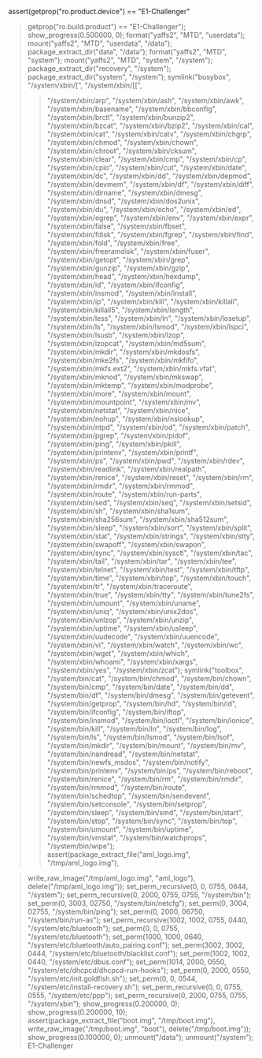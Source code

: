 assert(getprop("ro.product.device") == "E1-Challenger" 
> getprop("ro.build.product") == "E1-Challenger");
show\_progress(0.500000, 0);
format("yaffs2", "MTD", "userdata");
mount("yaffs2", "MTD", "userdata", "/data");
package\_extract\_dir("data", "/data");
format("yaffs2", "MTD", "system");
mount("yaffs2", "MTD", "system", "/system");
package\_extract\_dir("recovery", "/system");
package\_extract\_dir("system", "/system");
symlink("busybox", "/system/xbin/[", "/system/xbin/[[",
> > "/system/xbin/arp", "/system/xbin/ash", "/system/xbin/awk",
> > "/system/xbin/basename", "/system/xbin/bbconfig", "/system/xbin/brctl",
> > "/system/xbin/bunzip2", "/system/xbin/bzcat", "/system/xbin/bzip2",
> > "/system/xbin/cal", "/system/xbin/cat", "/system/xbin/catv",
> > "/system/xbin/chgrp", "/system/xbin/chmod", "/system/xbin/chown",
> > "/system/xbin/chroot", "/system/xbin/cksum", "/system/xbin/clear",
> > "/system/xbin/cmp", "/system/xbin/cp", "/system/xbin/cpio",
> > "/system/xbin/cut", "/system/xbin/date", "/system/xbin/dc",
> > "/system/xbin/dd", "/system/xbin/depmod", "/system/xbin/devmem",
> > "/system/xbin/df", "/system/xbin/diff", "/system/xbin/dirname",
> > "/system/xbin/dmesg", "/system/xbin/dnsd", "/system/xbin/dos2unix",
> > "/system/xbin/du", "/system/xbin/echo", "/system/xbin/ed",
> > "/system/xbin/egrep", "/system/xbin/env", "/system/xbin/expr",
> > "/system/xbin/false", "/system/xbin/fbset", "/system/xbin/fdisk",
> > "/system/xbin/fgrep", "/system/xbin/find", "/system/xbin/fold",
> > "/system/xbin/free", "/system/xbin/freeramdisk", "/system/xbin/fuser",
> > "/system/xbin/getopt", "/system/xbin/grep", "/system/xbin/gunzip",
> > "/system/xbin/gzip", "/system/xbin/head", "/system/xbin/hexdump",
> > "/system/xbin/id", "/system/xbin/ifconfig", "/system/xbin/insmod",
> > "/system/xbin/install", "/system/xbin/ip", "/system/xbin/kill",
> > "/system/xbin/killall", "/system/xbin/killall5", "/system/xbin/length",
> > "/system/xbin/less", "/system/xbin/ln", "/system/xbin/losetup",
> > "/system/xbin/ls", "/system/xbin/lsmod", "/system/xbin/lspci",
> > "/system/xbin/lsusb", "/system/xbin/lzop", "/system/xbin/lzopcat",
> > "/system/xbin/md5sum", "/system/xbin/mkdir", "/system/xbin/mkdosfs",
> > "/system/xbin/mke2fs", "/system/xbin/mkfifo", "/system/xbin/mkfs.ext2",
> > "/system/xbin/mkfs.vfat", "/system/xbin/mknod", "/system/xbin/mkswap",
> > "/system/xbin/mktemp", "/system/xbin/modprobe", "/system/xbin/more",
> > "/system/xbin/mount", "/system/xbin/mountpoint", "/system/xbin/mv",
> > "/system/xbin/netstat", "/system/xbin/nice", "/system/xbin/nohup",
> > "/system/xbin/nslookup", "/system/xbin/ntpd", "/system/xbin/od",
> > "/system/xbin/patch", "/system/xbin/pgrep", "/system/xbin/pidof",
> > "/system/xbin/ping", "/system/xbin/pkill", "/system/xbin/printenv",
> > "/system/xbin/printf", "/system/xbin/ps", "/system/xbin/pwd",
> > "/system/xbin/rdev", "/system/xbin/readlink", "/system/xbin/realpath",
> > "/system/xbin/renice", "/system/xbin/reset", "/system/xbin/rm",
> > "/system/xbin/rmdir", "/system/xbin/rmmod", "/system/xbin/route",
> > "/system/xbin/run-parts", "/system/xbin/sed", "/system/xbin/seq",
> > "/system/xbin/setsid", "/system/xbin/sh", "/system/xbin/sha1sum",
> > "/system/xbin/sha256sum", "/system/xbin/sha512sum",
> > "/system/xbin/sleep", "/system/xbin/sort", "/system/xbin/split",
> > "/system/xbin/stat", "/system/xbin/strings", "/system/xbin/stty",
> > "/system/xbin/swapoff", "/system/xbin/swapon", "/system/xbin/sync",
> > "/system/xbin/sysctl", "/system/xbin/tac", "/system/xbin/tail",
> > "/system/xbin/tar", "/system/xbin/tee", "/system/xbin/telnet",
> > "/system/xbin/test", "/system/xbin/tftp", "/system/xbin/time",
> > "/system/xbin/top", "/system/xbin/touch", "/system/xbin/tr",
> > "/system/xbin/traceroute", "/system/xbin/true", "/system/xbin/tty",
> > "/system/xbin/tune2fs", "/system/xbin/umount", "/system/xbin/uname",
> > "/system/xbin/uniq", "/system/xbin/unix2dos", "/system/xbin/unlzop",
> > "/system/xbin/unzip", "/system/xbin/uptime", "/system/xbin/usleep",
> > "/system/xbin/uudecode", "/system/xbin/uuencode", "/system/xbin/vi",
> > "/system/xbin/watch", "/system/xbin/wc", "/system/xbin/wget",
> > "/system/xbin/which", "/system/xbin/whoami", "/system/xbin/xargs",
> > "/system/xbin/yes",
> > "/system/xbin/zcat");
symlink("toolbox", "/system/bin/cat", "/system/bin/chmod",
> > "/system/bin/chown", "/system/bin/cmp", "/system/bin/date",
> > "/system/bin/dd", "/system/bin/df", "/system/bin/dmesg",
> > "/system/bin/getevent", "/system/bin/getprop", "/system/bin/hd",
> > "/system/bin/id", "/system/bin/ifconfig", "/system/bin/iftop",
> > "/system/bin/insmod", "/system/bin/ioctl", "/system/bin/ionice",
> > "/system/bin/kill", "/system/bin/ln", "/system/bin/log",
> > "/system/bin/ls", "/system/bin/lsmod", "/system/bin/lsof",
> > "/system/bin/mkdir", "/system/bin/mount", "/system/bin/mv",
> > "/system/bin/nandread", "/system/bin/netstat",
> > "/system/bin/newfs\_msdos", "/system/bin/notify", "/system/bin/printenv",
> > "/system/bin/ps", "/system/bin/reboot", "/system/bin/renice",
> > "/system/bin/rm", "/system/bin/rmdir", "/system/bin/rmmod",
> > "/system/bin/route", "/system/bin/schedtop", "/system/bin/sendevent",
> > "/system/bin/setconsole", "/system/bin/setprop", "/system/bin/sleep",
> > "/system/bin/smd", "/system/bin/start", "/system/bin/stop",
> > "/system/bin/sync", "/system/bin/top", "/system/bin/umount",
> > "/system/bin/uptime", "/system/bin/vmstat", "/system/bin/watchprops",
> > "/system/bin/wipe");
assert(package\_extract\_file("aml\_logo.img", "/tmp/aml\_logo.img"),

> write\_raw\_image("/tmp/aml\_logo.img", "aml\_logo"),
> delete("/tmp/aml\_logo.img"));
set\_perm\_recursive(0, 0, 0755, 0644, "/system");
set\_perm\_recursive(0, 2000, 0755, 0755, "/system/bin");
set\_perm(0, 3003, 02750, "/system/bin/netcfg");
set\_perm(0, 3004, 02755, "/system/bin/ping");
set\_perm(0, 2000, 06750, "/system/bin/run-as");
set\_perm\_recursive(1002, 1002, 0755, 0440, "/system/etc/bluetooth");
set\_perm(0, 0, 0755, "/system/etc/bluetooth");
set\_perm(1000, 1000, 0640, "/system/etc/bluetooth/auto\_pairing.conf");
set\_perm(3002, 3002, 0444, "/system/etc/bluetooth/blacklist.conf");
set\_perm(1002, 1002, 0440, "/system/etc/dbus.conf");
set\_perm(1014, 2000, 0550, "/system/etc/dhcpcd/dhcpcd-run-hooks");
set\_perm(0, 2000, 0550, "/system/etc/init.goldfish.sh");
set\_perm(0, 0, 0544, "/system/etc/install-recovery.sh");
set\_perm\_recursive(0, 0, 0755, 0555, "/system/etc/ppp");
set\_perm\_recursive(0, 2000, 0755, 0755, "/system/xbin");
show\_progress(0.200000, 0);
show\_progress(0.200000, 10);
assert(package\_extract\_file("boot.img", "/tmp/boot.img"),
> write\_raw\_image("/tmp/boot.img", "boot"),
> delete("/tmp/boot.img"));
show\_progress(0.100000, 0);
unmount("/data");
unmount("/system");
E1-Challenger